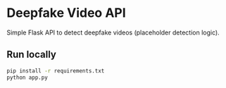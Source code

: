 # Deepfake Video API

Simple Flask API to detect deepfake videos (placeholder detection logic).

## Run locally
```bash
pip install -r requirements.txt
python app.py
